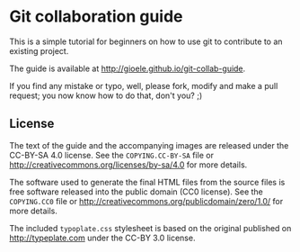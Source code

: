 Git collaboration guide
=======================

This is a simple tutorial for beginners on how to use git to contribute
to an existing project.

The guide is available at <http://gioele.github.io/git-collab-guide>.

If you find any mistake or typo, well, please fork, modify and make a pull
request; you now know how to do that, don't you? ;)


License
-------

The text of the guide and the accompanying images are released under
the CC-BY-SA 4.0 license. See the `COPYING.CC-BY-SA` file or
<http://creativecommons.org/licenses/by-sa/4.0> for more details.

The software used to generate the final HTML files from the source files
is free software released into the public domain (CC0 license). See the
`COPYING.CC0` file or <http://creativecommons.org/publicdomain/zero/1.0/>
for more details.

The included `typoplate.css` stylesheet is based on the original published
on <http://typeplate.com> under the CC-BY 3.0 license.
